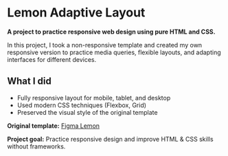 # Lemon Adaptive Layout

**A project to practice responsive web design using pure HTML and CSS.**

In this project, I took a non-responsive template and created my own responsive version to practice media queries, flexible layouts, and adapting interfaces for different devices.

## What I did
- Fully responsive layout for mobile, tablet, and desktop  
- Used modern CSS techniques (Flexbox, Grid)  
- Preserved the visual style of the original template  

**Original template:** [Figma Lemon](https://www.figma.com/design/3FTKVOAbtrMgJvBvZGPSP1/Lemon?node-id=0-1&p=f)  

**Project goal:** Practice responsive design and improve HTML & CSS skills without frameworks.
